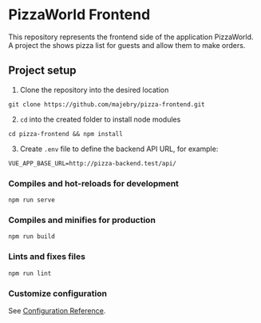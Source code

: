 # PizzaWorld Frontend

This repository represents the frontend side of the application PizzaWorld. A project the shows pizza list for guests and allow them to make orders.

## Project setup

1. Clone the repository into the desired location

```
git clone https://github.com/majebry/pizza-frontend.git
```

2. `cd` into the created folder to install node modules

```
cd pizza-frontend && npm install
```

3. Create `.env` file to define the backend API URL, for example:

```
VUE_APP_BASE_URL=http://pizza-backend.test/api/
```

### Compiles and hot-reloads for development
```
npm run serve
```

### Compiles and minifies for production
```
npm run build
```

### Lints and fixes files
```
npm run lint
```

### Customize configuration
See [Configuration Reference](https://cli.vuejs.org/config/).
